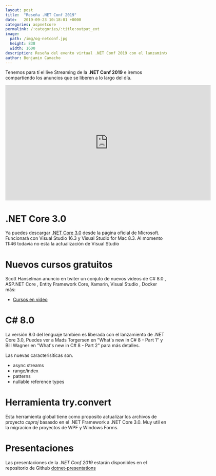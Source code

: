 ```yaml
---
layout: post
title:  "Reseña .NET Conf 2019"
date:   2019-09-23 10:18:01 +0000
categories: aspnetcore
permalink: /:categories/:title:output_ext
image:
  path: /img/og-netconf.jpg
  height: 838
  width: 1600
description: Reseña del evento virtual .NET Conf 2019 con el lanzaminto de ASP.NET Core 3.0.
author: Benjamin Camacho
--- 
```


Tenemos para tí el live Streaming de la **.NET Conf 2019** e iremos compartiendo los anuncios que se liberen a lo largo del día.

<div>
    <iframe src="https://mediastream.microsoft.com/events/2019/1909/DotNetConf/player/DotNetConf.html?cid=synd-ASPNETCOREMASTER.COM" frameborder="0" scrolling="no" width="640" height="360" allowfullscreen style="overflow:hidden;"></iframe>
</div>

# .NET Core 3.0

Ya puedes descargar [.NET Core 3.0](https://dotnet.microsoft.com/download) desde la página oficial de Microsoft. Funcionará con Visual Studio 16.3 y Visual Studio for Mac 8.3. Al momento 11:46 todavia no esta la actualización de Visual Studio

# Nuevos cursos gratuitos

Scott Hanselman anuncio en twiter un conjuto de nuevos videos de C# 8.0 , ASP.NET Core , Entity Framework Core, Xamarin, Visual Studio , Docker más:

* [Cursos en video](https://dotnet.microsoft.com/learn/videos)

# C# 8.0

La versión 8.0 del lenguaje tambien es liberada con el lanzamiento de .NET Core 3.0,
 Puedes ver a Mads Torgersen en "What's new in C# 8 - Part 1" y Bill Wagner en "What's new in C# 8 - Part 2" para más detalles.

Las nuevas caracterisiticas son.

* async streams
* range/index
* patterns
* nullable reference types

# Herramienta  try.convert

Esta herramienta global tiene como proposito actualizar los archivos de proyecto _csproj_ basasdo en el .NET Framework  a .NET Core 3.0. Muy util en la migracion de proyectos de WPF y Windows Forms.

# Presentaciones

Las presentaciones de la *.NET Conf 2019* estarán disponibles en el repositorio de Github [dotnet-presentations](dotnet-presentations/dotnetconf2019)